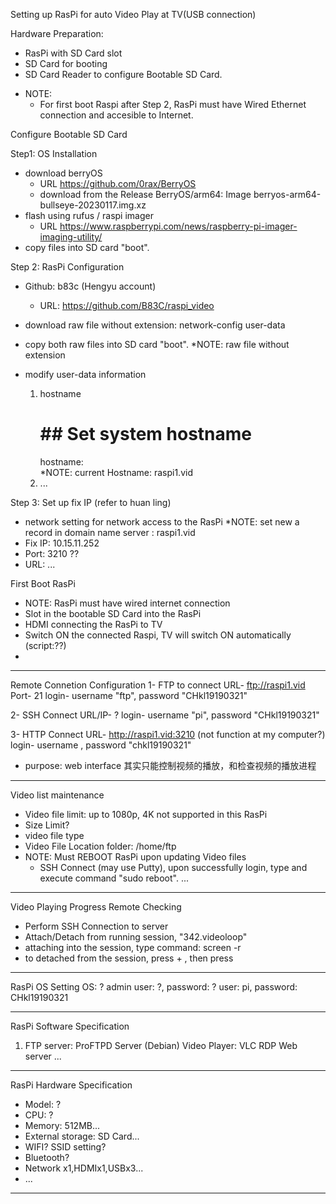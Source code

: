 Setting up RasPi for auto Video Play at TV(USB connection)


Hardware Preparation:
- RasPi with SD Card slot
- SD Card for booting
- SD Card Reader to configure Bootable SD Card.
* NOTE: 
  - For first boot Raspi after Step 2, 
    RasPi must have Wired Ethernet connection 
    and accesible to Internet.


Configure Bootable SD Card 

Step1: OS Installation
- download berryOS
     - URL https://github.com/0rax/BerryOS
     - download from the Release
          BerryOS/arm64: Image berryos-arm64-bullseye-20230117.img.xz
- flash using rufus / raspi imager
     - URL
       https://www.raspberrypi.com/news/raspberry-pi-imager-imaging-utility/
- copy files into SD card "boot". 


Step 2: RasPi Configuration

- Github: b83c (Hengyu account)
     - URL: https://github.com/B83C/raspi_video

- download raw file without extension:
    network-config
    user-data

- copy both raw files into SD card "boot". 
  *NOTE: raw file without extension

- modify user-data information
  1) hostname
      # ## Set system hostname
      hostname: <raspivideo>   
     *NOTE: current Hostname: raspi1.vid
  2) ...


Step 3: Set up fix IP (refer to huan ling)
- network setting for network access to the RasPi
  *NOTE: set new a record in domain name server : raspi1.vid
- Fix IP: 10.15.11.252
- Port: 3210  ??
- URL: ...


First Boot RasPi
- NOTE: RasPi must have wired internet connection
- Slot in the bootable SD Card into the RasPi
- HDMI connecting the RasPi to TV
- Switch ON the connected Raspi, TV will switch ON automatically (script:??)
- 


*********************************************************

Remote Connetion Configuration
1- FTP to connect
   URL- ftp://raspi1.vid
   Port- 21
   login- username "ftp", password "CHkl19190321"

2- SSH Connect
   URL/IP- ?
   login- username "pi", password "CHkl19190321" 

3- HTTP Connect
   URL- http://raspi1.vid:3210 (not function at my computer?)
   login- username <empty>, password "chkl19190321" 
   - purpose: web interface 其实只能控制视频的播放，和检查视频的播放进程 

*********************************************************

Video list maintenance
- Video file limit: up to 1080p, 4K not supported in this RasPi
- Size Limit?
- video file type
- Video File Location
    folder: /home/ftp
- NOTE: Must REBOOT RasPi upon updating Video files
    - SSH Connect (may use Putty), upon successfully login, 
      type and execute command "sudo reboot".
...


*********************************************************

Video Playing Progress Remote Checking
- Perform SSH Connection to server
- Attach/Detach from running session, "342.videoloop"
- attaching into the session, type command: screen -r
- to detached from the session, press <ctrl> + <a>, then press <d>

*********************************************************

RasPi OS Setting
OS: ?
admin user: ?, password: ?
user: pi, password: CHkl19190321


*********************************************************

RasPi Software Specification
1) FTP server: ProFTPD Server (Debian) 
Video Player: VLC
RDP
Web server 
...


*********************************************************

RasPi Hardware Specification
- Model: ?
- CPU: ?
- Memory: 512MB...
- External storage: SD Card... 
- WIFI? SSID setting?
- Bluetooth?
- Network x1,HDMIx1,USBx3...
- ...

*********************************************************


